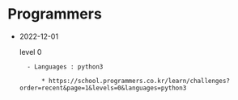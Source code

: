 # Programmers

* 2022-12-01


    level 0
	
		- Languages : python3
		
            * https://school.programmers.co.kr/learn/challenges?order=recent&page=1&levels=0&languages=python3